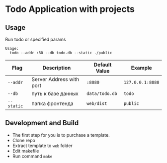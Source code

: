 # Todo Application with projects

## Usage

Run todo or specified params

```
Usage:
  todo --addr :80 --db todo.db --static ./public
```
| Flag       | Description              | Default Value  | Example          |
|------------|--------------------------|----------------|------------------|
| `--addr`   | Server Address with port | `:8080`        | `127.0.0.1:8080` |
| `--db`     | путь к базе данных       | `data/todo.db` | `todo`           |
| `--static` | папка фронтенда          | `web/dist`     | `public`         |

## Development and Build

* The first step for you is to purchase a template.
* Clone repo
* Extract template to `web` folder
* Edit makefile
* Run command `make`